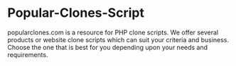 Popular-Clones-Script
=====================

popularclones.com is a resource for PHP clone scripts. We offer several products or website clone scripts which can suit your criteria and business. Choose the one that is best for you depending upon your needs and requirements.
